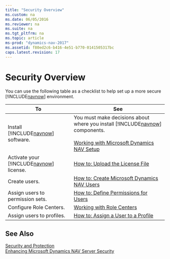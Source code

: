 ```yaml
---
title: "Security Overview"
ms.custom: na
ms.date: 06/05/2016
ms.reviewer: na
ms.suite: na
ms.tgt_pltfrm: na
ms.topic: article
ms-prod: "dynamics-nav-2017"
ms.assetid: f80ed2c6-b416-4e51-b770-0141505317bc
caps.latest.revision: 17
---
```

# Security Overview
You can use the following table as a checklist to help set up a more secure [!INCLUDE[navnow](includes/navnow_md.md)] environment.  
  
|To|See|  
|--------|---------|  
|Install [!INCLUDE[navnow](includes/navnow_md.md)] software.|You must make decisions about where you install [!INCLUDE[navnow](includes/navnow_md.md)] components.<br /><br /> [Working with Microsoft Dynamics NAV Setup](Working-with-Microsoft-Dynamics-NAV-Setup.md)|  
|Activate your [!INCLUDE[navnow](includes/navnow_md.md)] license.|[How to: Upload the License File](How-to--Upload%20the%20License%20File.md)|  
|Create users.|[How to: Create Microsoft Dynamics NAV Users](How-to--Create%20Microsoft%20Dynamics%20NAV%20Users.md)|  
|Assign users to permission sets.|[How to: Define Permissions for Users](How-to--Define%20Permissions%20for%20Users.md)|  
|Configure Role Centers.|[Working with Role Centers](Working%20with%20Role%20Centers.md)|  
|Assign users to profiles.|[How to: Assign a User to a Profile](How-to--Assign%20a%20User%20to%20a%20Profile.md)|  
  
## See Also  
 [Security and Protection](Security-and-Protection.md)   
 [Enhancing Microsoft Dynamics NAV Server Security](Enhancing-Microsoft-Dynamics-NAV-Server-Security.md)